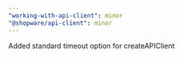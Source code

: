 ```yaml
---
"working-with-api-client": minor
"@shopware/api-client": minor
---
```


Added standard timeout option for createAPIClient
